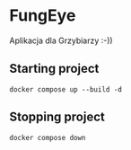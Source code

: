 # FungEye
Aplikacja dla Grzybiarzy :-))

## Starting project

```
docker compose up --build -d
```

## Stopping project

```
docker compose down
```
